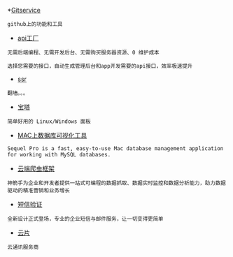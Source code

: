 *[Gitservice](https://help.github.com/articles/github-terms-of-service/)

```
github上的功能和工具
```

* [api工厂](https://www.it120.cc/)

```
无需后端编程、无需开发后台、无需购买服务器资源、0 维护成本

选择您需要的接口，自动生成管理后台和app开发需要的api接口，效率极速提升
```

* [ssr](https://www.xingsu.me)

```
翻墙。。。
```


* [宝塔](http://www.bt.cn/)

```
简单好用的 Linux/Windows 面板
```

* [MAC上数据库可视化工具](https://sequelpro.com/)

```
Sequel Pro is a fast, easy-to-use Mac database management application for working with MySQL databases.
```

* [云端爬虫框架](http://www.shenjian.io)

```
神箭手为企业和开发者提供一站式可编程的数据抓取、数据实时监控和数据分析能力，助力数据驱动的精准营销和业务增长
```

* [短信验证](https://luosimao.com/)

```
全新设计正式登场，专业的企业短信与邮件服务，让一切变得更简单
```

* [云片](https://www.yunpian.com/)

```
云通讯服务商
```